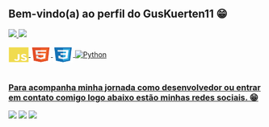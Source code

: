 ## Bem-vindo(a) ao perfil do GusKuerten11 😁

 <div>
   <a href="https://github.com/GusKuerten11">
   <img height="180em" src="https://github-readme-stats.vercel.app/api?username=GusKuerten11&show_icons=true&theme=catppuccin_mocha&include_all_commits=true&count_private=true"/>
   <img height="180em" src="https://github-readme-stats.vercel.app/api/top-langs/?username=GusKuerten11&layout=compact&langs_count=6&theme=catppuccin_mocha"/>
</div>
    
<div style="display: inline_block"><br>
  <img align="center" alt="Js" height="30" width="40" src="https://raw.githubusercontent.com/devicons/devicon/master/icons/javascript/javascript-plain.svg">
  <img align="center" alt="HTML" height="30" width="40" src="https://raw.githubusercontent.com/devicons/devicon/master/icons/html5/html5-original.svg">
  <img align="center" alt="CSS" height="30" width="40" src="https://raw.githubusercontent.com/devicons/devicon/master/icons/css3/css3-original.svg">
  <img align="center" alt="Python" height="30" width="40" src="https://cdn.jsdelivr.net/gh/devicons/devicon@latest/icons/python/python-original.svg">
          
</div>
 
<br>
 
### Para acompanha minha jornada como desenvolvedor ou entrar em contato comigo logo abaixo estão minhas redes sociais. 😁
 
  <a href="https://instagram.com/gus_kuerten" target="_blank"><img src="https://img.shields.io/badge/-Instagram-%23E4405F?style=for-the-badge&logo=instagram&logoColor=white" target="_blank"></a>
  <a href = "mailto:gustavokdias@gmail.com"><img src="https://img.shields.io/badge/-Gmail-%23333?style=for-the-badge&logo=gmail&logoColor=white" target="_blank"></a>
  <a href = "https://www.linkedin.com/in/gustavo-kuerten-norua-dias-78885937a/"><img src="https://img.shields.io/badge/linkedin-%230077B5.svg?&style=for-the-badge&logo=linkedin&logoColor=white" target="_blank"></a>
 
</div>
